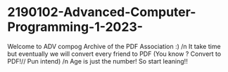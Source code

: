 # 2190102-Advanced-Computer-Programming-1-2023-
Welcome to ADV compog Archive of the PDF Association :)
/n It take time but eventually we will convert every friend to PDF (You know ? Convert to PDF!// Pun intend)
/n Age is just the number! So start leaning!!
